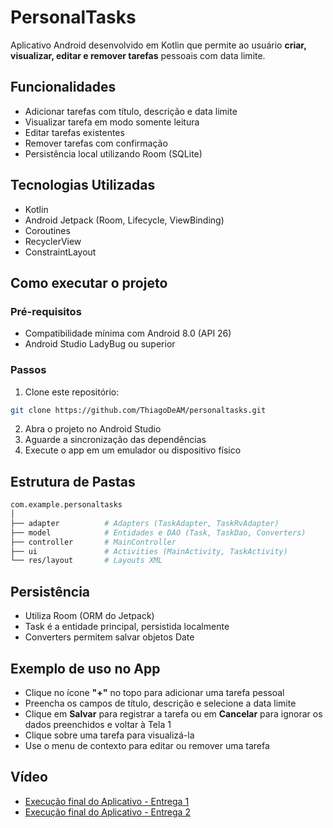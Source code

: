 # PersonalTasks

Aplicativo Android desenvolvido em Kotlin que permite ao usuário **criar, visualizar, editar e remover tarefas** pessoais com data limite.

## Funcionalidades

- Adicionar tarefas com título, descrição e data limite
- Visualizar tarefa em modo somente leitura
- Editar tarefas existentes
- Remover tarefas com confirmação
- Persistência local utilizando Room (SQLite)

## Tecnologias Utilizadas

- Kotlin
- Android Jetpack (Room, Lifecycle, ViewBinding)
- Coroutines
- RecyclerView
- ConstraintLayout

## Como executar o projeto

### Pré-requisitos

- Compatibilidade mínima com Android 8.0 (API 26)
- Android Studio LadyBug ou superior

### Passos

1. Clone este repositório:

```bash
git clone https://github.com/ThiagoDeAM/personaltasks.git
```

2. Abra o projeto no Android Studio
3. Aguarde a sincronização das dependências
4. Execute o app em um emulador ou dispositivo físico

## Estrutura de Pastas

```bash
com.example.personaltasks
│
├── adapter          # Adapters (TaskAdapter, TaskRvAdapter)
├── model            # Entidades e DAO (Task, TaskDao, Converters)
├── controller       # MainController
├── ui               # Activities (MainActivity, TaskActivity)
└── res/layout       # Layouts XML
```

## Persistência

- Utiliza Room (ORM do Jetpack)
- Task é a entidade principal, persistida localmente
- Converters permitem salvar objetos Date

##  Exemplo de uso no App

- Clique no ícone **"+"** no topo para adicionar uma tarefa pessoal
- Preencha os campos de título, descrição e selecione a data limite 
- Clique em **Salvar** para registrar a tarefa ou em **Cancelar** para ignorar os dados preenchidos e voltar à Tela 1
- Clique sobre uma tarefa para visualizá-la
- Use o menu de contexto para editar ou remover uma tarefa

## Vídeo

- [Execução final do Aplicativo - Entrega 1](https://tinyurl.com/554e29er)
- [Execução final do Aplicativo - Entrega 2](https://tinyurl.com/y866csc6)
